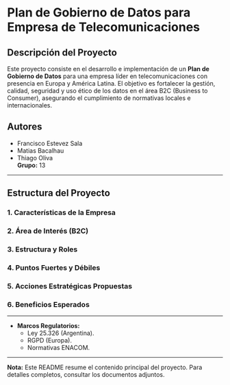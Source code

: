 # Plan de Gobierno de Datos para Empresa de Telecomunicaciones

## Descripción del Proyecto
Este proyecto consiste en el desarrollo e implementación de un **Plan de Gobierno de Datos** para una empresa líder en telecomunicaciones con presencia en Europa y América Latina. El objetivo es fortalecer la gestión, calidad, seguridad y uso ético de los datos en el área B2C (Business to Consumer), asegurando el cumplimiento de normativas locales e internacionales.

## Autores
- Francisco Estevez Sala
- Matias Bacalhau
- Thiago Oliva  
**Grupo:** 13

---

## Estructura del Proyecto

### 1. **Características de la Empresa**
### 2. **Área de Interés (B2C)**
### 3. **Estructura y Roles**
### 4. **Puntos Fuertes y Débiles**
### 5. **Acciones Estratégicas Propuestas**
### 6. **Beneficios Esperados**

---
   
- **Marcos Regulatorios:**  
  - Ley 25.326 (Argentina).  
  - RGPD (Europa).  
  - Normativas ENACOM.  

---

**Nota:** Este README resume el contenido principal del proyecto. Para detalles completos, consultar los documentos adjuntos.
